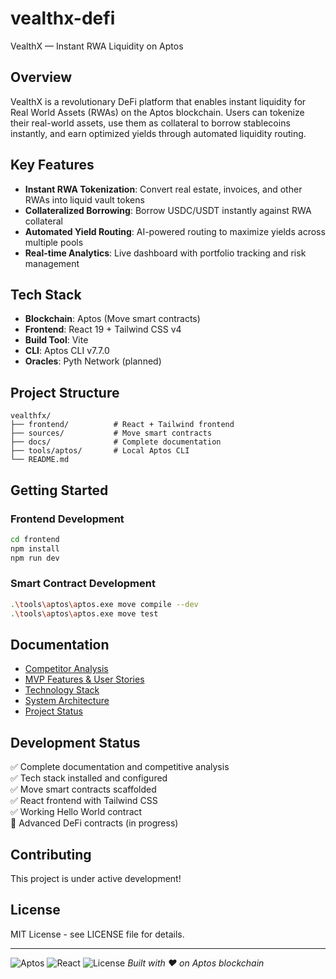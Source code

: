 # vealthx-defi

VealthX — Instant RWA Liquidity on Aptos

## Overview

VealthX is a revolutionary DeFi platform that enables instant liquidity for Real World Assets (RWAs) on the Aptos blockchain. Users can tokenize their real-world assets, use them as collateral to borrow stablecoins instantly, and earn optimized yields through automated liquidity routing.

## Key Features

- **Instant RWA Tokenization**: Convert real estate, invoices, and other RWAs into liquid vault tokens
- **Collateralized Borrowing**: Borrow USDC/USDT instantly against RWA collateral
- **Automated Yield Routing**: AI-powered routing to maximize yields across multiple pools
- **Real-time Analytics**: Live dashboard with portfolio tracking and risk management

## Tech Stack

- **Blockchain**: Aptos (Move smart contracts)
- **Frontend**: React 19 + Tailwind CSS v4
- **Build Tool**: Vite
- **CLI**: Aptos CLI v7.7.0
- **Oracles**: Pyth Network (planned)

## Project Structure

```
vealthfx/
├── frontend/          # React + Tailwind frontend
├── sources/           # Move smart contracts
├── docs/              # Complete documentation
├── tools/aptos/       # Local Aptos CLI
└── README.md
```

## Getting Started

### Frontend Development
```bash
cd frontend
npm install
npm run dev
```

### Smart Contract Development
```bash
.\tools\aptos\aptos.exe move compile --dev
.\tools\aptos\aptos.exe move test
```

## Documentation

- [Competitor Analysis](docs/competitors.md)
- [MVP Features & User Stories](docs/features.md)
- [Technology Stack](docs/stack.md)
- [System Architecture](docs/architecture.md)
- [Project Status](docs/project_status.md)

## Development Status

✅ Complete documentation and competitive analysis  
✅ Tech stack installed and configured  
✅ Move smart contracts scaffolded  
✅ React frontend with Tailwind CSS  
✅ Working Hello World contract  
🔄 Advanced DeFi contracts (in progress)  

## Contributing

This project is under active development!

## License

MIT License - see LICENSE file for details.

---
![Aptos](https://img.shields.io/badge/Aptos-Move-blue)
![React](https://img.shields.io/badge/React-19-blue)
![License](https://img.shields.io/badge/License-MIT-green)
*Built with ❤️ on Aptos blockchain*

